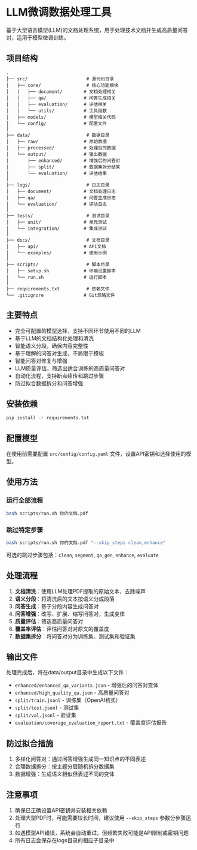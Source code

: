# LLM微调数据处理工具

基于大型语言模型(LLM)的文档处理系统，用于处理技术文档并生成高质量问答对，适用于模型微调训练。

## 项目结构

```
.
├── src/                      # 源代码目录
│   ├── core/                 # 核心功能模块
│   │   ├── document/        # 文档处理相关
│   │   ├── qa/              # 问答生成相关
│   │   ├── evaluation/      # 评估相关
│   │   └── utils/           # 工具函数
│   ├── models/              # 模型相关代码
│   └── config/              # 配置文件
│
├── data/                     # 数据目录
│   ├── raw/                 # 原始数据
│   ├── processed/           # 处理后的数据
│   └── output/              # 输出数据
│       ├── enhanced/        # 增强后的问答对
│       ├── split/           # 数据集拆分结果
│       └── evaluation/      # 评估结果
│
├── logs/                     # 日志目录
│   ├── document/            # 文档处理日志
│   ├── qa/                  # 问答生成日志
│   └── evaluation/          # 评估日志
│
├── tests/                    # 测试目录
│   ├── unit/                # 单元测试
│   └── integration/         # 集成测试
│
├── docs/                     # 文档目录
│   ├── api/                 # API文档
│   └── examples/            # 使用示例
│
├── scripts/                  # 脚本目录
│   ├── setup.sh             # 环境设置脚本
│   └── run.sh               # 运行脚本
│
├── requirements.txt          # 依赖文件
└── .gitignore               # Git忽略文件
```

## 主要特点

- 完全可配置的模型选择，支持不同环节使用不同的LLM
- 基于LLM的文档结构化处理和清洗
- 智能语义分段，确保内容完整性
- 基于理解的问答对生成，不局限于模板
- 智能问答对修复与增强
- LLM质量评估，筛选出适合训练的高质量问答对
- 自动化流程，支持断点续传和跳过步骤
- 防过拟合数据拆分和问答增强

## 安装依赖

```bash
pip install -r requirements.txt
```

## 配置模型

在使用前需要配置 `src/config/config.yaml` 文件，设置API密钥和选择使用的模型。

## 使用方法

### 运行全部流程

```bash
bash scripts/run.sh 你的文档.pdf
```

### 跳过特定步骤

```bash
bash scripts/run.sh 你的文档.pdf "--skip_steps clean,enhance"
```

可选的跳过步骤包括：`clean`, `segment`, `qa_gen`, `enhance`, `evaluate`

## 处理流程

1. **文档清洗**：使用LLM处理PDF提取的原始文本，去除噪声
2. **语义分段**：将清洗后的文本按语义分成段落
3. **问答生成**：基于分段内容生成问答对
4. **问答增强**：改写、扩展、缩写问答对，生成变体
5. **质量评估**：筛选高质量问答对
6. **覆盖率评估**：评估问答对对原文的覆盖度
7. **数据集拆分**：将问答对分为训练集、测试集和验证集

## 输出文件

处理完成后，将在data/output目录中生成以下文件：

- `enhanced/enhanced_qa_variants.json` - 增强后的问答对变体
- `enhanced/high_quality_qa.json` - 高质量问答对
- `split/train.jsonl` - 训练集（OpenAI格式）
- `split/test.jsonl` - 测试集
- `split/val.jsonl` - 验证集
- `evaluation/coverage_evaluation_report.txt` - 覆盖度评估报告

## 防过拟合措施

1. 多样化问答对：通过问答增强生成同一知识点的不同表述
2. 合理数据拆分：按主题分层随机拆分数据集
3. 数据增强：生成语义相似但表述不同的变体

## 注意事项

1. 确保已正确设置API密钥并安装相关依赖
2. 处理大型PDF时，可能需要较长时间，建议使用 `--skip_steps` 参数分步骤运行
3. 如遇模型API错误，系统会自动重试，但频繁失败可能是API限制或密钥问题
4. 所有日志会保存在logs目录的相应子目录中 